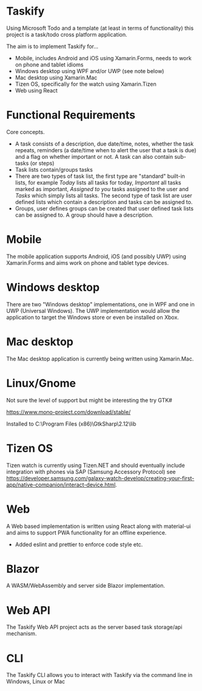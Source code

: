 # Taskify

Using Microsoft Todo and a template (at least in terms of functionality) this project is a task/todo cross platform application.

The aim is to implement Taskify for...

* Mobile, includes Android and iOS using Xamarin.Forms, needs to work on phone and tablet idioms
* Windows desktop using WPF and/or UWP (see note below)
* Mac desktop using Xamarin.Mac
* Tizen OS, specifically for the watch using Xamarin.Tizen
* Web using React

# Functional Requirements

Core concepts.

* A task consists of a description, due date/time, notes, whether the task repeats, reminders (a date/time when to alert the user that a task is due) and a flag on whether important or not. A task can also contain sub-tasks (or steps)
* Task lists contain/groups tasks 
* There are two types of task list, the first type are "standard" built-in lists, for example _Today_ lists all tasks for today, _Important_ all tasks marked as important, _Assigned to you_ tasks assigned to the user and _Tasks_ which simply lists all tasks. The second type of task list are user defined lists which contain a description and tasks can be assigned to.
* Groups, user defines groups can be created that user defined task lists can be assigned to. A group should have a description.

# Mobile 

The mobile application supports Android, iOS (and possibly UWP) using Xamarin.Forms and aims work on phone and tablet type devices.

# Windows desktop

There are two "Windows desktop" implementations, one in WPF and one in UWP (Universal Windows). The UWP implementation would allow the application to target the Windows store or even be installed on Xbox.

# Mac desktop

The Mac desktop application is currently being written using Xamarin.Mac.

# Linux/Gnome

Not sure the level of support but might be interesting the try GTK#

https://www.mono-project.com/download/stable/

Installed to C:\Program Files (x86)\GtkSharp\2.12\lib

# Tizen OS

Tizen watch is currently using Tizen.NET and should eventually include integration with phones via SAP (Samsung Accessory Protocol) see https://developer.samsung.com/galaxy-watch-develop/creating-your-first-app/native-companion/interact-device.html.

# Web

A Web based implementation is written using React along with material-ui and aims to support PWA functionality for an offline experience.

* Added eslint and prettier to enforce code style etc.

# Blazor

A WASM/WebAssembly and server side Blazor implementation.

# Web API

The Taskify Web API project acts as the server based task storage/api mechanism.

# CLI

The Taskify CLI allows you to interact with Taskify via the command line in Windows, Linux or Mac